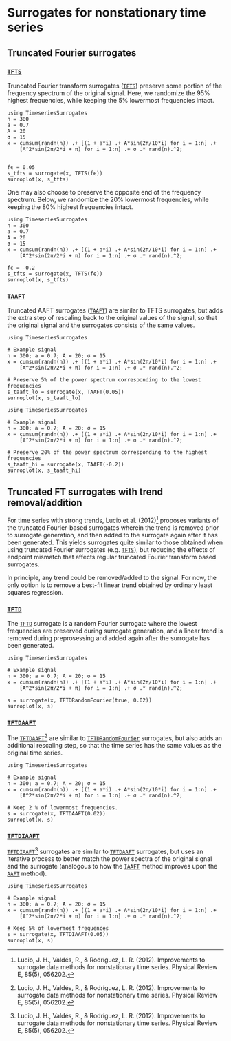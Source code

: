 # Surrogates for nonstationary time series

## Truncated Fourier surrogates

### [`TFTS`](@ref)

Truncated Fourier transform surrogates ([`TFTS`](@ref)) preserve some portion of the 
frequency spectrum of the original signal. Here, we randomize the 95% highest 
frequencies, while keeping the 5% lowermost frequencies intact.

```@example
using TimeseriesSurrogates
n = 300
a = 0.7
A = 20
σ = 15
x = cumsum(randn(n)) .+ [(1 + a*i) .+ A*sin(2π/10*i) for i = 1:n] .+
    [A^2*sin(2π/2*i + π) for i = 1:n] .+ σ .* rand(n).^2;


fϵ = 0.05
s_tfts = surrogate(x, TFTS(fϵ))
surroplot(x, s_tfts)
```

One may also choose to preserve the opposite end of the frequency spectrum. Below,
we randomize the 20% lowermost frequencies, while keeping the 80% highest frequencies
intact.

```@example
using TimeseriesSurrogates
n = 300
a = 0.7
A = 20
σ = 15
x = cumsum(randn(n)) .+ [(1 + a*i) .+ A*sin(2π/10*i) for i = 1:n] .+
    [A^2*sin(2π/2*i + π) for i = 1:n] .+ σ .* rand(n).^2;

fϵ = -0.2
s_tfts = surrogate(x, TFTS(fϵ))
surroplot(x, s_tfts)
```

### [`TAAFT`](@ref)

Truncated AAFT surrogates ([`TAAFT`](@ref)) are similar to TFTS surrogates, but adds the 
extra step of rescaling back to the original values of the signal, so that the original 
signal and the surrogates consists of the same values.


```@example
using TimeseriesSurrogates

# Example signal
n = 300; a = 0.7; A = 20; σ = 15
x = cumsum(randn(n)) .+ [(1 + a*i) .+ A*sin(2π/10*i) for i = 1:n] .+
    [A^2*sin(2π/2*i + π) for i = 1:n] .+ σ .* rand(n).^2;

# Preserve 5% of the power spectrum corresponding to the lowest frequencies
s_taaft_lo = surrogate(x, TAAFT(0.05))
surroplot(x, s_taaft_lo)
```

```@example
using TimeseriesSurrogates

# Example signal
n = 300; a = 0.7; A = 20; σ = 15
x = cumsum(randn(n)) .+ [(1 + a*i) .+ A*sin(2π/10*i) for i = 1:n] .+
    [A^2*sin(2π/2*i + π) for i = 1:n] .+ σ .* rand(n).^2;

# Preserve 20% of the power spectrum corresponding to the highest frequencies
s_taaft_hi = surrogate(x, TAAFT(-0.2))
surroplot(x, s_taaft_hi)
```

## Truncated FT surrogates with trend removal/addition

For time series with strong trends, Lucio et al. (2012)[^Lucio2012] proposes variants 
of the truncated Fourier-based surrogates wherein the trend is removed prior to
surrogate generation, and then added to the surrogate again after it has been generated. 
This yields surrogates quite similar to those obtained when using truncated Fourier 
surrogates (e.g. [`TFTS`](@ref)), but reducing the effects of endpoint mismatch that 
affects regular truncated Fourier transform based surrogates.

In principle, any trend could be removed/added to the signal. For now, the only 
option is to remove a best-fit linear trend obtained by ordinary least squares 
regression.

### [`TFTD`](@ref)

The [`TFTD`](@ref) surrogate is a random Fourier surrogate where 
the lowest frequencies are preserved during surrogate generation, and a 
linear trend is removed during preprosessing and added again after the 
surrogate has been generated. 

```@example
using TimeseriesSurrogates

# Example signal
n = 300; a = 0.7; A = 20; σ = 15
x = cumsum(randn(n)) .+ [(1 + a*i) .+ A*sin(2π/10*i) for i = 1:n] .+
    [A^2*sin(2π/2*i + π) for i = 1:n] .+ σ .* rand(n).^2;

s = surrogate(x, TFTDRandomFourier(true, 0.02))
surroplot(x, s)
```

[^Lucio2012]: Lucio, J. H., Valdés, R., & Rodríguez, L. R. (2012). Improvements to surrogate data methods for nonstationary time series. Physical Review E, 85(5), 056202.


### [`TFTDAAFT`](@ref)

The [`TFTDAAFT`](@ref)[^Lucio2012] are similar to [`TFTDRandomFourier`](@ref) surrogates, but 
also adds an additional rescaling step, so that the time series has the same values as the original time series.

```@example
using TimeseriesSurrogates

# Example signal
n = 300; a = 0.7; A = 20; σ = 15
x = cumsum(randn(n)) .+ [(1 + a*i) .+ A*sin(2π/10*i) for i = 1:n] .+
    [A^2*sin(2π/2*i + π) for i = 1:n] .+ σ .* rand(n).^2;

# Keep 2 % of lowermost frequencies.
s = surrogate(x, TFTDAAFT(0.02))
surroplot(x, s)
```

### [`TFTDIAAFT`](@ref)

[`TFTDIAAFT`](@ref)[^Lucio2012] surrogates are similar to [`TFTDAAFT`](@ref) surrogates, but uses
an iterative process to better match the power spectra of the original signal and the surrogate (analogous to how the [`IAAFT`](@ref) method improves upon the [`AAFT`](@ref) method).

```@example
using TimeseriesSurrogates

# Example signal
n = 300; a = 0.7; A = 20; σ = 15
x = cumsum(randn(n)) .+ [(1 + a*i) .+ A*sin(2π/10*i) for i = 1:n] .+
    [A^2*sin(2π/2*i + π) for i = 1:n] .+ σ .* rand(n).^2;

# Keep 5% of lowermost frequences
s = surrogate(x, TFTDIAAFT(0.05))
surroplot(x, s)
```